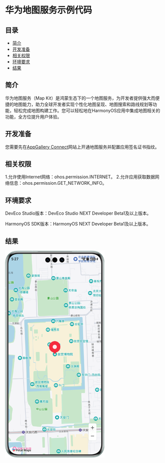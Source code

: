 华为地图服务示例代码
===============================

## 目录

* [简介](#简介)
* [开发准备](#开发准备)
* [相关权限](#相关权限)
* [环境要求](#环境要求)
* [结果](#结果)


简介
------------

华为地图服务（Map Kit）是鸿蒙生态下的一个地图服务，为开发者提供强大而便捷的地图能力，助力全球开发者实现个性化地图呈现、地图搜索和路线规划等功能，轻松完成地图构建工作。您可以轻松地在HarmonyOS应用中集成地图相关的功能，全方位提升用户体验。

开发准备
---------------

您需要先在[AppGallery Connect](https://developer.huawei.com/consumer/cn/doc/harmonyos-guides-V5/map-config-agc-V5)网站上开通地图服务并配置应用签名证书指纹。

## 相关权限

1.允许使用Internet网络：ohos.permission.INTERNET。
2.允许应用获取数据网络信息：ohos.permission.GET_NETWORK_INFO。

环境要求
-------

DevEco Studio版本：DevEco Studio NEXT Developer Beta1及以上版本。

HarmonyOS SDK版本：HarmonyOS NEXT Developer Beta1及以上版本。

## 结果

  <img src="mapview.png" >
